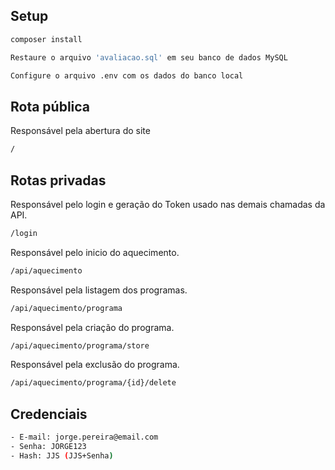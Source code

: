 ## Setup
```bash
composer install
```
```bash
Restaure o arquivo 'avaliacao.sql' em seu banco de dados MySQL
```
```bash
Configure o arquivo .env com os dados do banco local
```

## Rota pública

Responsável pela abertura do site

```bash
/
```


## Rotas privadas

Responsável pelo login e geração do Token usado nas demais chamadas da API.

```bash
/login
```


Responsável pelo inicio do aquecimento.

```bash
/api/aquecimento
```


Responsável pela listagem dos programas.

```bash
/api/aquecimento/programa
```


Responsável pela criação do programa.

```bash
/api/aquecimento/programa/store
```


Responsável pela exclusão do programa.

```bash
/api/aquecimento/programa/{id}/delete
```

## Credenciais
```bash
- E-mail: jorge.pereira@email.com
- Senha: JORGE123
- Hash: JJS (JJS+Senha)
```
